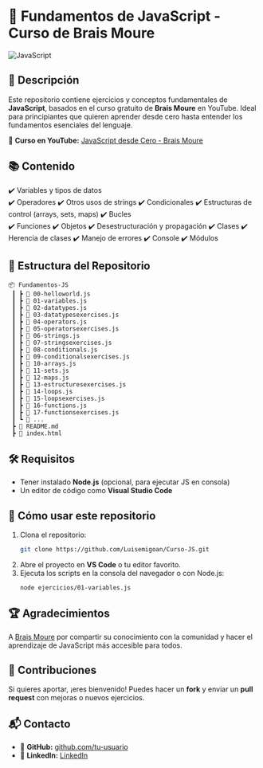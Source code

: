 # 🚀 Fundamentos de JavaScript - Curso de Brais Moure

![JavaScript](https://upload.wikimedia.org/wikipedia/commons/6/6a/JavaScript-logo.png)

## 📌 Descripción
Este repositorio contiene ejercicios y conceptos fundamentales de **JavaScript**, basados en el curso gratuito de **Brais Moure** en YouTube. Ideal para principiantes que quieren aprender desde cero hasta entender los fundamentos esenciales del lenguaje.

🔗 **Curso en YouTube:** [JavaScript desde Cero - Brais Moure](https://www.youtube.com/watch?v=qoSksQ4s_hg)

## 📚 Contenido
✔️ Variables y tipos de datos  
✔️ Operadores 
✔️ Otros usos de strings 
✔️ Condicionales 
✔️ Estructuras de control (arrays, sets, maps)
✔️ Bucles  
✔️ Funciones
✔️ Objetos 
✔️ Desestructuración y propagación
✔️ Clases
✔️ Herencia de clases
✔️ Manejo de errores
✔️ Console
✔️ Módulos

## 📂 Estructura del Repositorio
```
📦 Fundamentos-JS
 ┃ ┣ 📜 00-helloworld.js
 ┃ ┣ 📜 01-variables.js
 ┃ ┣ 📜 02-datatypes.js
 ┃ ┣ 📜 03-datatypesexercises.js
 ┃ ┣ 📜 04-operators.js
 ┃ ┣ 📜 05-operatorsexercises.js
 ┃ ┣ 📜 06-strings.js
 ┃ ┣ 📜 07-stringsexercises.js
 ┃ ┣ 📜 08-conditionals.js
 ┃ ┣ 📜 09-conditionalsexercises.js
 ┃ ┣ 📜 10-arrays.js
 ┃ ┣ 📜 11-sets.js
 ┃ ┣ 📜 12-maps.js
 ┃ ┣ 📜 13-estructuresexercises.js
 ┃ ┣ 📜 14-loops.js
 ┃ ┣ 📜 15-loopsexercises.js
 ┃ ┣ 📜 16-functions.js
 ┃ ┣ 📜 17-functionsexercises.js
 ┃ ┗ 📜 ...
 ┣ 📜 README.md
 ┣ 📜 index.html

```

## 🛠 Requisitos
- Tener instalado **Node.js** (opcional, para ejecutar JS en consola)  
- Un editor de código como **Visual Studio Code**  

## 🚀 Cómo usar este repositorio
1. Clona el repositorio:
   ```bash
   git clone https://github.com/Luisemigoan/Curso-JS.git
   ```
2. Abre el proyecto en **VS Code** o tu editor favorito.
3. Ejecuta los scripts en la consola del navegador o con Node.js:
   ```bash
   node ejercicios/01-variables.js
   ```
## 🏆 Agradecimientos
A [Brais Moure](https://www.youtube.com/@mouredev) por compartir su conocimiento con la comunidad y hacer el aprendizaje de JavaScript más accesible para todos.

## 🌟 Contribuciones
Si quieres aportar, ¡eres bienvenido! Puedes hacer un **fork** y enviar un **pull request** con mejoras o nuevos ejercicios. 

## 📬 Contacto
- 🔗 **GitHub:** [github.com/tu-usuario](https://github.com/Luisemigoan)
- 🐙 **LinkedIn:** [LinkedIn](https://www.linkedin.com/in/Luisemigoan/)

